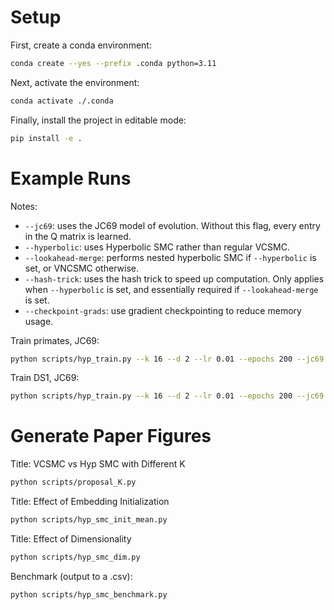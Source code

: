 # Setup

First, create a conda environment:

```bash
conda create --yes --prefix .conda python=3.11
```

Next, activate the environment:

```bash
conda activate ./.conda
```

Finally, install the project in editable mode:

```bash
pip install -e .
```

# Example Runs

Notes:

- `--jc69`: uses the JC69 model of evolution. Without this flag, every entry in
  the Q matrix is learned.
- `--hyperbolic`: uses Hyperbolic SMC rather than regular VCSMC.
- `--lookahead-merge`: performs nested hyperbolic SMC if `--hyperbolic` is set,
  or VNCSMC otherwise.
- `--hash-trick`: uses the hash trick to speed up computation. Only applies when
  `--hyperbolic` is set, and essentially required if `--lookahead-merge` is set.
- `--checkpoint-grads`: use gradient checkpointing to reduce memory usage.

Train primates, JC69:

```bash
python scripts/hyp_train.py --k 16 --d 2 --lr 0.01 --epochs 200 --jc69 --hyperbolic --lookahead-merge --hash-trick data/primates.phy
```

Train DS1, JC69:

```bash
python scripts/hyp_train.py --k 16 --d 2 --lr 0.01 --epochs 200 --jc69 --hyperbolic --lookahead-merge --hash-trick --checkpoint-grads data/hohna/DS1.phy
```

# Generate Paper Figures

Title: VCSMC vs Hyp SMC with Different K

```bash
python scripts/proposal_K.py
```

Title: Effect of Embedding Initialization

```bash
python scripts/hyp_smc_init_mean.py
```

Title: Effect of Dimensionality

```bash
python scripts/hyp_smc_dim.py
```

Benchmark (output to a .csv):

```bash
python scripts/hyp_smc_benchmark.py
```
